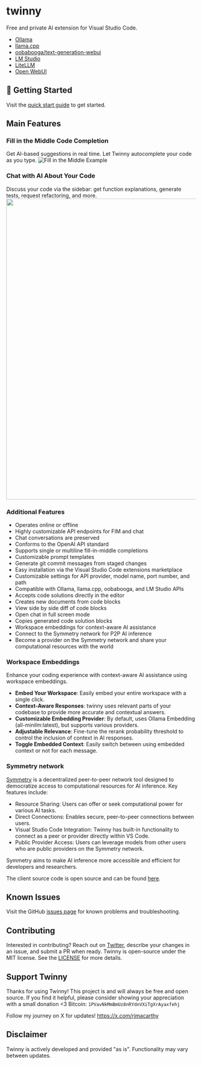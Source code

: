 # twinny
Free and private AI extension for Visual Studio Code.

- [Ollama](https://github.com/jmorganca/ollama)
- [llama.cpp](https://github.com/ggerganov/llama.cpp)
- [oobabooga/text-generation-webui](https://github.com/oobabooga/text-generation-webui)
- [LM Studio](https://github.com/lmstudio-ai)
- [LiteLLM](https://github.com/BerriAI/litellm)
- [Open WebUI](https://github.com/open-webui/open-webui)

## 🚀 Getting Started
Visit the [quick start guide](https://docs.twinny.dev) to get started.

## Main Features

### Fill in the Middle Code Completion
Get AI-based suggestions in real time. Let Twinny autocomplete your code as you type.
![Fill in the Middle Example](https://github.com/rjmacarthy/twinny/assets/5537428/69f567c0-2700-4474-b621-6099255bc87b)

### Chat with AI About Your Code
Discuss your code via the sidebar: get function explanations, generate tests, request refactoring, and more.
<img src="https://github.com/user-attachments/assets/464c2762-1da7-4ff7-a3fd-c8703566924d" width="800"/>


### Additional Features
- Operates online or offline
- Highly customizable API endpoints for FIM and chat
- Chat conversations are preserved
- Conforms to the OpenAI API standard
- Supports single or multiline fill-in-middle completions
- Customizable prompt templates
- Generate git commit messages from staged changes
- Easy installation via the Visual Studio Code extensions marketplace
- Customizable settings for API provider, model name, port number, and path
- Compatible with Ollama, llama.cpp, oobabooga, and LM Studio APIs
- Accepts code solutions directly in the editor
- Creates new documents from code blocks
- View side by side diff of code blocks
- Open chat in full screen mode
- Copies generated code solution blocks
- Workspace embeddings for context-aware AI assistance
- Connect to the Symmetry network for P2P AI inference
- Become a provider on the Symmetry network and share your computational resources with the world
  
### Workspace Embeddings
Enhance your coding experience with context-aware AI assistance using workspace embeddings.
- **Embed Your Workspace**: Easily embed your entire workspace with a single click.
- **Context-Aware Responses**: twinny uses relevant parts of your codebase to provide more accurate and contextual answers.
- **Customizable Embedding Provider**: By default, uses Ollama Embedding (all-minilm:latest), but supports various providers.
- **Adjustable Relevance**: Fine-tune the rerank probability threshold to control the inclusion of context in AI responses.
- **Toggle Embedded Context**: Easily switch between using embedded context or not for each message.

### Symmetry network
[Symmetry](https://twinny.dev/symmetry) is a decentralized peer-to-peer network tool designed to democratize access to computational resources for AI inference. Key features include:

- Resource Sharing: Users can offer or seek computational power for various AI tasks.
- Direct Connections: Enables secure, peer-to-peer connections between users.
- Visual Studio Code Integration: Twinny has built-in functionality to connect as a peer or provider directly within VS Code.
- Public Provider Access: Users can leverage models from other users who are public providers on the Symmetry network.

Symmetry aims to make AI inference more accessible and efficient for developers and researchers.

The client source code is open source and can be found [here](https://github.com/twinnydotdev/symmetry-core).

## Known Issues
Visit the GitHub [issues page](https://github.com/rjmacarthy/twinny/issues) for known problems and troubleshooting.

## Contributing
Interested in contributing? Reach out on [Twitter](https://x.com/twinnydotdev), describe your changes in an issue, and submit a PR when ready. Twinny is open-source under the MIT license. See the [LICENSE](https://github.com/rjmacarthy/twinny/blob/master/LICENSE) for more details.

## Support Twinny
Thanks for using Twinny! 
This project is and will always be free and open source. If you find it helpful, please consider showing your appreciation with a small donation <3
Bitcoin: `1PVavNkMmBmUz8nRYdnVXiTgXrAyaxfehj`

Follow my journey on X for updates! https://x.com/rjmacarthy

## Disclaimer
Twinny is actively developed and provided "as is". Functionality may vary between updates.
